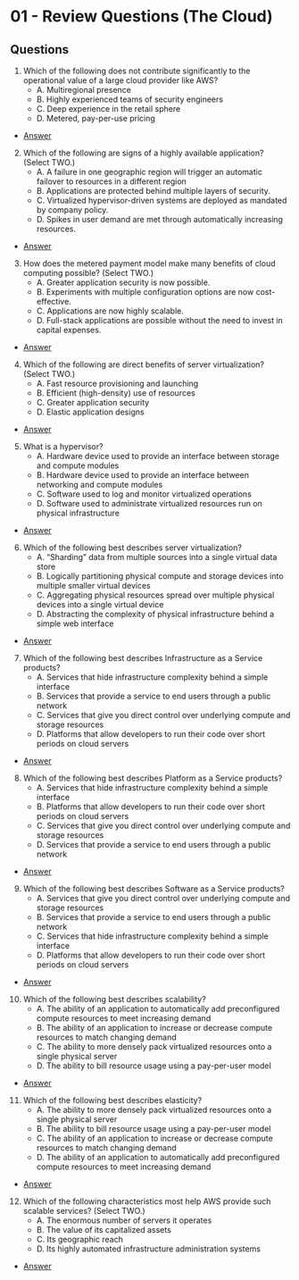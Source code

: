 # 01 - Review Questions (The Cloud)

## Questions
1) Which of the following does not contribute significantly to the operational value of a large
   cloud provider like AWS?
   * A. Multiregional presence
   * B. Highly experienced teams of security engineers
   * C. Deep experience in the retail sphere
   * D. Metered, pay-per-use pricing
* [Answer]()
   
2) Which of the following are signs of a highly available application? (Select TWO.)
   * A. A failure in one geographic region will trigger an automatic failover to resources in a
        different region
   * B. Applications are protected behind multiple layers of security.
   * C. Virtualized hypervisor-driven systems are deployed as mandated by company policy.
   * D. Spikes in user demand are met through automatically increasing resources.
* [Answer]()
   
3) How does the metered payment model make many benefits of cloud computing possible?
   (Select TWO.)
   * A. Greater application security is now possible.
   * B. Experiments with multiple configuration options are now cost-effective.
   * C. Applications are now highly scalable.
   * D. Full-stack applications are possible without the need to invest in capital expenses.
* [Answer]()
   
4) Which of the following are direct benefits of server virtualization? (Select TWO.)
   * A. Fast resource provisioning and launching
   * B. Efficient (high-density) use of resources
   * C. Greater application security
   * D. Elastic application designs
* [Answer]()
   
5) What is a hypervisor?
   * A. Hardware device used to provide an interface between storage and compute modules
   * B. Hardware device used to provide an interface between networking and compute
        modules
   * C. Software used to log and monitor virtualized operations
   * D. Software used to administrate virtualized resources run on physical infrastructure
* [Answer]()
   
6) Which of the following best describes server virtualization?
   * A. “Sharding” data from multiple sources into a single virtual data store
   * B. Logically partitioning physical compute and storage devices into multiple smaller
        virtual devices
   * C. Aggregating physical resources spread over multiple physical devices into a single
        virtual device
   * D. Abstracting the complexity of physical infrastructure behind a simple web interface
* [Answer]()
   
7) Which of the following best describes Infrastructure as a Service products?
   * A. Services that hide infrastructure complexity behind a simple interface
   * B. Services that provide a service to end users through a public network
   * C. Services that give you direct control over underlying compute and storage resources
   * D. Platforms that allow developers to run their code over short periods on cloud servers
* [Answer]()
   
8) Which of the following best describes Platform as a Service products?
   * A. Services that hide infrastructure complexity behind a simple interface
   * B. Platforms that allow developers to run their code over short periods on cloud servers
   * C. Services that give you direct control over underlying compute and storage resources
   * D. Services that provide a service to end users through a public network
* [Answer]()
   
9) Which of the following best describes Software as a Service products?
   * A. Services that give you direct control over underlying compute and storage resources
   * B. Services that provide a service to end users through a public network
   * C. Services that hide infrastructure complexity behind a simple interface
   * D. Platforms that allow developers to run their code over short periods on cloud servers
* [Answer]()
   
10) Which of the following best describes scalability?
      * A. The ability of an application to automatically add preconfigured compute resources to
           meet increasing demand
      * B. The ability of an application to increase or decrease compute resources to match
           changing demand
      * C. The ability to more densely pack virtualized resources onto a single physical server
      * D. The ability to bill resource usage using a pay-per-user model
* [Answer]()

11) Which of the following best describes elasticity?
      * A. The ability to more densely pack virtualized resources onto a single physical server
      * B. The ability to bill resource usage using a pay-per-user model
      * C. The ability of an application to increase or decrease compute resources to match
           changing demand
      * D. The ability of an application to automatically add preconfigured compute resources to
           meet increasing demand
* [Answer]()

12) Which of the following characteristics most help AWS provide such scalable services?
    (Select TWO.)
      * A. The enormous number of servers it operates
      * B. The value of its capitalized assets
      * C. Its geographic reach
      * D. Its highly automated infrastructure administration systems
* [Answer]()
